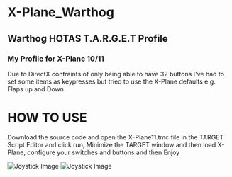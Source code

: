 # X-Plane_Warthog
## Warthog HOTAS T.A.R.G.E.T Profile


### My Profile for X-Plane 10/11

Due to DirectX contraints of only being able to have 32 buttons I've had to set some items as keypresses
but tried to use the X-Plane defaults e.g. Flaps up and Down

# HOW TO USE

Download the source code and open the X-Plane11.tmc file in the TARGET Script Editor 
and click run, Minimize the TARGET window and then load X-Plane, configure your switches and buttons 
and then Enjoy


![Joystick Image](https://github.com/xpd259/X-Plane_Warthog/blob/master/Thrustmaster%20Warthog%20Chart%20-%20Joystick.png)
![Joystick Image](https://github.com/xpd259/X-Plane_Warthog/blob/master/Thrustmaster%20Warthog%20Chart%20-%20Throttle.png)
